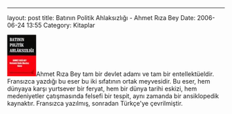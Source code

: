 ---
layout: post
title: Batının Politik Ahlaksızlığı - Ahmet Rıza Bey
Date: 2006-06-24 13:55
Category: Kitaplar

![batinin_politik_ahlaksizligi.jpg][]<span class="kitapyazi">Ahmet
Rıza Bey tam bir devlet adamı ve tam bir entellektüeldir. Fransızca
yazdığı bu eser bu iki sıfatının ortak meyvesidir. Bu eser, hem dünyaya
karşı yurtsever bir feryat, hem bir dünya tarihi eskizi, hem
medeniyetler çatışmasında felsefi bir tespit, aynı zamanda bir
ansiklopedik kaynaktır.</span> Fransızca yazılmış, sonradan Türkçe'ye
çevrilmiştir.

  [batinin_politik_ahlaksizligi.jpg]: /images/batinin_politik_ahlaksizligi.thumbnail.jpg
